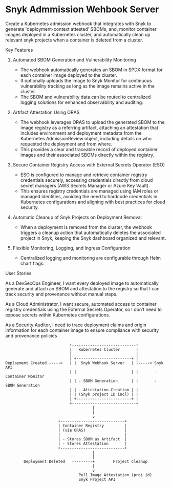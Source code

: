 # Snyk Admmission Wehbook Server

Create a Kubernetes admission webhook that integrates with Snyk to generate 'deployment-context attested' SBOMs, and, monitor container images deployed in a Kubernetes cluster, and automatically clean up relevant snyk projects when a container is deleted from a cluster.

Key Features

1. Automated SBOM Generation and Vulnerability Monitoring
   - The webhook automatically generates an SBOM in SPDX format for each container image deployed to the cluster.
   - It optionally uploads the image to Snyk Monitor for continuous vulnerability tracking as long as the image remains active in the cluster.
   - The SBOM and vulnerability data can be routed to centralized logging solutions for enhanced observability and auditing.

2. Artifact Attestation Using ORAS
   - The webhook leverages ORAS to upload the generated SBOM to the image registry as a referring artifact, attaching an attestation that includes environment and deployment metadata from the Kubernetes AdmissionReview object, including details on who requested the deployment and from where.
   - This provides a clear and traceable record of deployed container images and their associated SBOMs directly within the registry.

3. Secure Container Registry Access with External Secrets Operator (ESO)
   - ESO is configured to manage and retrieve container registry credentials securely, accessing credentials directly from cloud secret managers (AWS Secrets Manager or Azure Key Vault).
   - This ensures registry credentials are managed using IAM roles or managed identities, avoiding the need to hardcode credentials in Kubernetes configurations and aligning with best practices for cloud security.

4. Automatic Cleanup of Snyk Projects on Deployment Removal
   - When a deployment is removed from the cluster, the webhook triggers a cleanup action that automatically deletes the associated project in Snyk, keeping the Snyk dashboard organized and relevant.

5. Flexible Monitoring, Logging, and Ingress Configuration
   - Centralized logging and monitoring are configurable through Helm chart flags.

User Stories

As a DevSecOps Engineer, I want every deployed image to automatically generate and attach an SBOM and attestation to the registry so that I can track security and provenance without manual steps.
  
As a Cloud Administrator, I want secure, automated access to container registry credentials using the External Secrets Operator, so I don’t need to expose secrets within Kubernetes configurations.
  
As a Security Auditor, I need to trace deployment claims and origin information for each container image to ensure compliance with security and provenance policies

 
```plaintext
                            +----------------------------+
                            |   Kubernetes Cluster       |
                            |                            |
                            | +------------------------+ |
Deployment Created ----->   | |  Snyk Webhook Server   | |-----> Snyk API
                            | |                        | |       - Container Monitor
                            | | - SBOM Generation      | |       - SBOM Generation
                            | | - Attestation Creation | |
                            | | (Snyk project ID incl) | |
                            | +------------------------+ |
                            +----------------------------+
                                      |
                                      |
                                      v
                       +----------------------------+
                       | Container Registry         |
                       | (via ORAS)                 |
                       |                            |
                       | - Stores SBOM as Artifact  |
                       | - Stores Attestation       |
                       +----------------------------+
                                      |
                                      |
        Deployment Deleted   ---------+        Project Cleanup
                                      |
                                      v
                                Pull Image Attestation (proj id)
                                Snyk Project API
```
